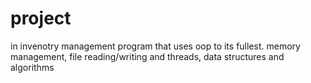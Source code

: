 # project
in invenotry management program that uses oop to its fullest.
memory management, 
file reading/writing and 
threads, 
data structures and algorithms 

